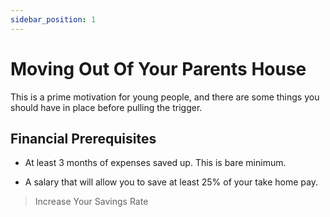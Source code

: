 ```yaml
---
sidebar_position: 1
---
```


# Moving Out Of Your Parents House

This is a prime motivation for young people, and there are some things you should have in place before pulling the trigger.

## Financial Prerequisites

- At least 3 months of expenses saved up. This is bare minimum.

- A salary that will allow you to save at least 25% of your take home pay.

>Increase Your Savings Rate